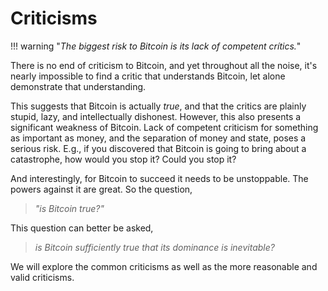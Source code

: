 # Criticisms

!!! warning "*The biggest risk to Bitcoin is its lack of competent crítics.*"

There is no end of criticism to Bitcoin, and
 yet throughout all the noise, it's nearly
 impossible to find a critic that understands
 Bitcoin, let alone demonstrate that understanding.

This suggests that Bitcoin is actually *true*, and
 that the critics are plainly stupid,
 lazy, and intellectually dishonest. However,
 this also presents a significant weakness of
 Bitcoin. Lack of competent criticism for 
 something as important as money, and the 
 separation of money and state, poses a serious
 risk. E.g., if you discovered that Bitcoin is 
 going to bring about a catastrophe, 
 how would you stop it?
 Could you stop it?
 
And interestingly, for Bitcoin to succeed
 it needs to be unstoppable. The powers
 against it are great. So the question, 

> *"is Bitcoin true?"*

This question can better be asked,

> *is Bitcoin 
 sufficiently true that its
 dominance is inevitable?*

We will explore the
 common criticisms as well as the
 more reasonable and valid criticisms.

